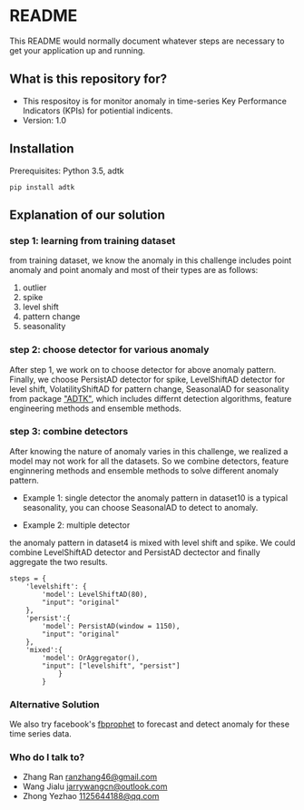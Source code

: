 # README #

This README would normally document whatever steps are necessary to get your application up and running.

## What is this repository for? ##

* This respositoy is for monitor anomaly in time-series Key Performance Indicators (KPIs) for potiential indicents.
* Version: 1.0


## Installation ##

Prerequisites: Python 3.5, adtk

```shell
pip install adtk
```

## Explanation of our solution ##


### step 1: learning from training dataset ###

from training dataset, we know the anomaly in this challenge includes point anomaly and point anomaly and most of their types are as follows:

1. outlier
2. spike
3. level shift
4. pattern change
5. seasonality


### step 2: choose detector for various anomaly

After step 1, we work on to choose detector for above anomaly pattern. Finally, we choose PersistAD detector for spike, LevelShiftAD detector for level shift, VolatilityShiftAD for pattern change, SeasonalAD for seasonality from package ["ADTK"](https://github.com/arundo/adtk), which includes differnt detection algorithms, feature engineering methods and ensemble methods.


### step 3: combine detectors

After knowing the nature of anomaly varies in this challenge, we realized a model may not work for all the datasets. So we combine detectors, feature enginnering methods and ensemble methods to solve different anomaly pattern.


- Example 1: single detector
the anomaly pattern in dataset10 is a typical seasonality, you can choose SeasonalAD to detect to anomaly.
        

- Example 2: multiple detector

the anomaly pattern in dataset4 is mixed with level shift and spike. We could combine LevelShiftAD detector and PersistAD dectector and finally aggregate the two results.
```shell
steps = {
    'levelshift': {
        'model': LevelShiftAD(80),
        "input": "original"
    },
    'persist':{
        'model': PersistAD(window = 1150),
        "input": "original"
    },
    'mixed':{
        'model': OrAggregator(),
        "input": ["levelshift", "persist"]
            }
        }
```

### Alternative Solution

We also try facebook's [fbprophet](https://pypi.org/project/fbprophet/) to forecast and detect anomaly for these time series data.

### Who do I talk to? ###

* Zhang Ran <ranzhang46@gmail.com>
* Wang Jialu <jarrywangcn@outlook.com>
* Zhong Yezhao <1125644188@qq.com>